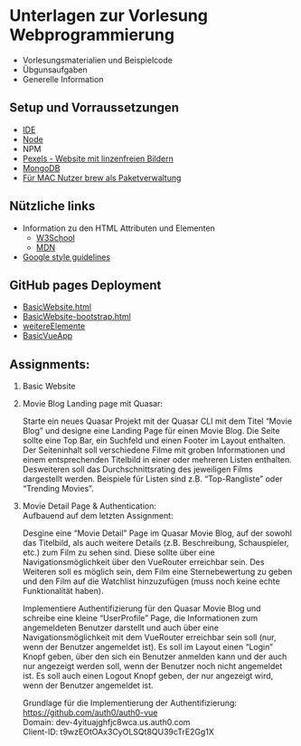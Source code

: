 # Unterlagen zur Vorlesung Webprogrammierung

* Vorlesungsmaterialien und Beispielcode
* Übgunsaufgaben
* Generelle Information

## Setup und Vorraussetzungen

* [IDE](https://code.visualstudio.com/)
* [Node](https://docs.npmjs.com/downloading-and-installing-node-js-and-npm#using-a-node-installer-to-install-nodejs-and-npm)
* NPM
* [Pexels - Website mit linzenfreien Bildern](https://www.pexels.com/de-de/)
* [MongoDB](https://account.mongodb.com/account/login)
* [Für MAC Nutzer brew als Paketverwaltung](https://brew.sh)


## Nützliche links
- Information zu den HTML Attributen und Elementen
  - [W3School](https://www.w3schools.com/html/default.asp)
  - [MDN](https://developer.mozilla.org/en-US/docs/MDN/Writing_guidelines/Writing_style_guide/Code_style_guide/HTML)
- [Google style guidelines](https://google.github.io/styleguide/htmlcssguide.html)


## GitHub pages Deployment

* [BasicWebsite.html](https://tel21at.github.io/webprogrammierung/Vorlesungsmaterial/html/BasicWebsite.html)
* [BasicWebsite-bootstrap.html](https://tel21at.github.io/webprogrammierung/Vorlesungsmaterial/html/BasicWebsite-bootstrap.html)
* [weitereElemente](https://tel21at.github.io/webprogrammierung/Vorlesungsmaterial/html/weitereElemente.html)
* [BasicVueApp](https://tel21at.github.io/webprogrammierung/Vorlesungsmaterial/Vue.js/index.html)


## Assignments:

1. Basic Website
2. Movie Blog Landing page mit Quasar:

   Starte ein neues Quasar Projekt mit der Quasar CLI mit dem Titel “Movie Blog” und designe eine Landing Page für einen Movie Blog. Die Seite sollte eine Top Bar, ein Suchfeld und einen Footer im Layout enthalten. Der Seiteninhalt soll verschiedene Filme mit groben Informationen und einem entsprechenden Titelbild in einer oder mehreren Listen enthalten. Desweiteren soll das Durchschnittsrating des jeweiligen Films dargestellt werden. Beispiele für Listen sind z.B. “Top-Rangliste” oder “Trending Movies”.

3. Movie Detail Page & Authentication:  
    Aufbauend auf dem letzten Assignment:  

    Desgine eine “Movie Detail” Page im Quasar Movie Blog, auf der sowohl das Titelbild, als auch weitere Details (z.B. Beschreibung, Schauspieler, etc.) zum Film zu sehen sind. Diese sollte über eine Navigationsmöglichkeit über den VueRouter erreichbar sein. Des Weiteren soll es möglich sein, dem Film eine Sternebewertung zu geben und den Film auf die Watchlist hinzuzufügen (muss noch keine echte Funktionalität haben).  

    Implementiere Authentifizierung für den Quasar Movie Blog und schreibe eine kleine “UserProfile” Page, die Informationen zum angemeldeten Benutzer darstellt und auch über eine Navigationsmöglichkeit mit dem VueRouter erreichbar sein soll (nur, wenn der Benutzer angemeldet ist). Es soll im Layout einen “Login” Knopf geben, über den sich ein Benutzer anmelden kann und der auch nur angezeigt werden soll, wenn der Benutzer noch nicht angemeldet ist. Es soll auch einen Logout Knopf geben, der nur angezeigt wird, wenn der Benutzer angemeldet ist.  
    
    Grundlage für die Implementierung der Authentifizierung: https://github.com/auth0/auth0-vue  
    Domain: dev-4yituajghfjc8wca.us.auth0.com  
    Client-ID: t9wzEOtOAx3CyOLSQt8QU39cTrE2Gg1X